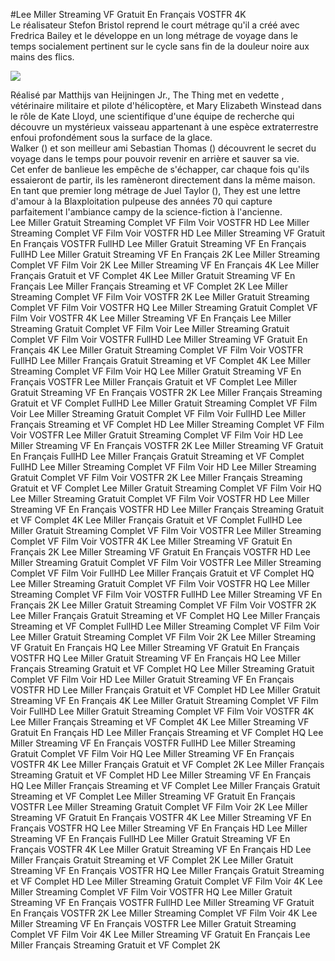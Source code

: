 #Lee Miller Streaming VF Gratuit En Français VOSTFR 4K  
Le réalisateur Stefon Bristol reprend le court métrage qu'il a créé avec Fredrica Bailey et le développe en un long métrage de voyage dans le temps socialement pertinent sur le cycle sans fin de la douleur noire aux mains des flics.  
  
[![](https://i.imgur.com/qSNzIqt.png)](https://movie.rssnews.media/VwNZfuAI.php)  
  
Réalisé par Matthijs van Heijningen Jr., The Thing met en vedette , vétérinaire militaire et pilote d'hélicoptère, et Mary Elizabeth Winstead dans le rôle de Kate Lloyd, une scientifique d'une équipe de recherche  qui découvre un mystérieux vaisseau appartenant à une espèce extraterrestre enfoui profondément sous la surface de la glace.  
Walker () et son meilleur ami Sebastian Thomas () découvrent le secret du voyage dans le temps pour pouvoir revenir en arrière et sauver sa vie.  
Cet enfer de banlieue les empêche de s'échapper, car chaque fois qu'ils essaieront de partir, ils les ramèneront directement dans la même maison.  
En tant que premier long métrage de Juel Taylor (), They  est une lettre d'amour à la Blaxploitation pulpeuse des années 70 qui capture parfaitement l'ambiance campy de la science-fiction à l'ancienne.  
Lee Miller Gratuit Streaming Complet VF Film Voir VOSTFR HD
Lee Miller Streaming Complet VF Film Voir VOSTFR HD
Lee Miller Streaming VF Gratuit En Français VOSTFR FullHD
Lee Miller Gratuit Streaming VF En Français FullHD
Lee Miller Gratuit Streaming VF En Français 2K
Lee Miller Streaming Complet VF Film Voir 2K
Lee Miller Streaming VF En Français 4K
Lee Miller Français Gratuit et VF Complet 4K
Lee Miller Gratuit Streaming VF En Français
Lee Miller Français Streaming et VF Complet 2K
Lee Miller Streaming Complet VF Film Voir VOSTFR 2K
Lee Miller Gratuit Streaming Complet VF Film Voir VOSTFR HQ
Lee Miller Streaming Gratuit Complet VF Film Voir VOSTFR 4K
Lee Miller Streaming VF En Français
Lee Miller Streaming Gratuit Complet VF Film Voir
Lee Miller Streaming Gratuit Complet VF Film Voir VOSTFR FullHD
Lee Miller Streaming VF Gratuit En Français 4K
Lee Miller Gratuit Streaming Complet VF Film Voir VOSTFR FullHD
Lee Miller Français Gratuit Streaming et VF Complet 4K
Lee Miller Streaming Complet VF Film Voir HQ
Lee Miller Gratuit Streaming VF En Français VOSTFR
Lee Miller Français Gratuit et VF Complet
Lee Miller Gratuit Streaming VF En Français VOSTFR 2K
Lee Miller Français Streaming Gratuit et VF Complet FullHD
Lee Miller Gratuit Streaming Complet VF Film Voir
Lee Miller Streaming Gratuit Complet VF Film Voir FullHD
Lee Miller Français Streaming et VF Complet HD
Lee Miller Streaming Complet VF Film Voir VOSTFR
Lee Miller Gratuit Streaming Complet VF Film Voir HD
Lee Miller Streaming VF En Français VOSTFR 2K
Lee Miller Streaming VF Gratuit En Français FullHD
Lee Miller Français Gratuit Streaming et VF Complet FullHD
Lee Miller Streaming Complet VF Film Voir HD
Lee Miller Streaming Gratuit Complet VF Film Voir VOSTFR 2K
Lee Miller Français Streaming Gratuit et VF Complet
Lee Miller Gratuit Streaming Complet VF Film Voir HQ
Lee Miller Streaming Gratuit Complet VF Film Voir VOSTFR HD
Lee Miller Streaming VF En Français VOSTFR HD
Lee Miller Français Streaming Gratuit et VF Complet 4K
Lee Miller Français Gratuit et VF Complet FullHD
Lee Miller Gratuit Streaming Complet VF Film Voir VOSTFR
Lee Miller Streaming Complet VF Film Voir VOSTFR 4K
Lee Miller Streaming VF Gratuit En Français 2K
Lee Miller Streaming VF Gratuit En Français VOSTFR HD
Lee Miller Streaming Gratuit Complet VF Film Voir VOSTFR
Lee Miller Streaming Complet VF Film Voir FullHD
Lee Miller Français Gratuit et VF Complet HQ
Lee Miller Streaming Gratuit Complet VF Film Voir VOSTFR HQ
Lee Miller Streaming Complet VF Film Voir VOSTFR FullHD
Lee Miller Streaming VF En Français 2K
Lee Miller Gratuit Streaming Complet VF Film Voir VOSTFR 2K
Lee Miller Français Gratuit Streaming et VF Complet HQ
Lee Miller Français Streaming et VF Complet FullHD
Lee Miller Streaming Complet VF Film Voir
Lee Miller Gratuit Streaming Complet VF Film Voir 2K
Lee Miller Streaming VF Gratuit En Français HQ
Lee Miller Streaming VF Gratuit En Français VOSTFR HQ
Lee Miller Gratuit Streaming VF En Français HQ
Lee Miller Français Streaming Gratuit et VF Complet HQ
Lee Miller Streaming Gratuit Complet VF Film Voir HD
Lee Miller Gratuit Streaming VF En Français VOSTFR HD
Lee Miller Français Gratuit et VF Complet HD
Lee Miller Gratuit Streaming VF En Français 4K
Lee Miller Gratuit Streaming Complet VF Film Voir FullHD
Lee Miller Gratuit Streaming Complet VF Film Voir VOSTFR 4K
Lee Miller Français Streaming et VF Complet 4K
Lee Miller Streaming VF Gratuit En Français HD
Lee Miller Français Streaming et VF Complet HQ
Lee Miller Streaming VF En Français VOSTFR FullHD
Lee Miller Streaming Gratuit Complet VF Film Voir HQ
Lee Miller Streaming VF En Français VOSTFR 4K
Lee Miller Français Gratuit et VF Complet 2K
Lee Miller Français Streaming Gratuit et VF Complet HD
Lee Miller Streaming VF En Français HQ
Lee Miller Français Streaming et VF Complet
Lee Miller Français Gratuit Streaming et VF Complet
Lee Miller Streaming VF Gratuit En Français VOSTFR
Lee Miller Streaming Gratuit Complet VF Film Voir 2K
Lee Miller Streaming VF Gratuit En Français VOSTFR 4K
Lee Miller Streaming VF En Français VOSTFR HQ
Lee Miller Streaming VF En Français HD
Lee Miller Streaming VF En Français FullHD
Lee Miller Gratuit Streaming VF En Français VOSTFR 4K
Lee Miller Gratuit Streaming VF En Français HD
Lee Miller Français Gratuit Streaming et VF Complet 2K
Lee Miller Gratuit Streaming VF En Français VOSTFR HQ
Lee Miller Français Gratuit Streaming et VF Complet HD
Lee Miller Streaming Gratuit Complet VF Film Voir 4K
Lee Miller Streaming Complet VF Film Voir VOSTFR HQ
Lee Miller Gratuit Streaming VF En Français VOSTFR FullHD
Lee Miller Streaming VF Gratuit En Français VOSTFR 2K
Lee Miller Streaming Complet VF Film Voir 4K
Lee Miller Streaming VF En Français VOSTFR
Lee Miller Gratuit Streaming Complet VF Film Voir 4K
Lee Miller Streaming VF Gratuit En Français
Lee Miller Français Streaming Gratuit et VF Complet 2K